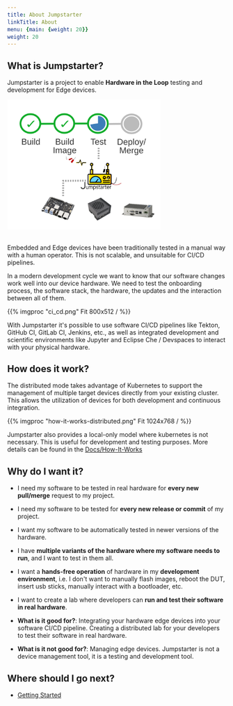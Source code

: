 ```yaml
---
title: About Jumpstarter
linkTitle: About
menu: {main: {weight: 20}}
weight: 20
---
```


## What is Jumpstarter?

Jumpstarter is a project to enable **Hardware in the Loop** testing and development for Edge devices.
<div style="text-align:center; width:70%">
<img style="width:30em" src="pipeline.svg"/>
<br/>
<br/>
</div>

Embedded and Edge devices have been traditionally tested in a manual way with a human operator.
This is not scalable, and unsuitable for CI/CD pipelines.

In a modern development cycle we want to know that our software changes work well into our
device hardware. We need to test the onboarding process, the software stack, the hardware,
the updates and the interaction between all of them.

{{% imgproc "ci_cd.png" Fit 800x512 / %}}

With Jumpstarter it's possible to use software CI/CD pipelines like Tekton, GitHub CI,
GitLab CI, Jenkins, etc., as well as integrated development and scientific environments
like Jupyter and Eclipse Che / Devspaces to interact with your physical hardware.



## How does it work?
The distributed mode takes advantage of Kubernetes to support the management of multiple target devices directly from your existing cluster. This allows the utilization of devices for both development and continuous integration.

{{% imgproc "how-it-works-distributed.png" Fit 1024x768 / %}}

Jumpstarter also provides a local-only model where kubernetes is not necessary. This is useful for development and testing purposes. More details can be found in the [Docs/How-It-Works](https://docs.jumpstarter.dev/introduction/how-it-works.html)
## Why do I want it?

* I need my software to be tested in real hardware for **every new pull/merge** request to my project.
* I need my software to be tested for **every new release or commit** of my project.
* I want my software to be automatically tested in newer versions of the hardware.
* I have **multiple variants of the hardware where my software needs to run**, and I want to test in them all.
* I want a **hands-free operation** of hardware in my **development environment**,
  i.e. I don't want to manually flash images, reboot the DUT, insert usb sticks, manually
  interact with a bootloader, etc.
* I want to create a lab where developers can **run and test their software in real hardware**.

* **What is it good for?**: Integrating your hardware edge devices into your software CI/CD pipeline. Creating a distributed lab for your developers to test their software in real hardware.

* **What is it not good for?**: Managing edge devices. Jumpstarter is not a device management tool, it is a testing and development tool.

## Where should I go next?

* [Getting Started](/docs/Getting%20started/)

